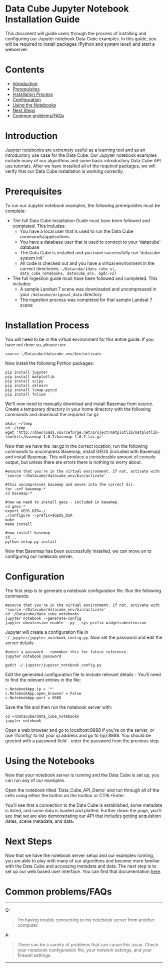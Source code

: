 Data Cube Jupyter Notebook Installation Guide
=================

This document will guide users through the process of installing and configuring our Jupyter notebook Data Cube examples. In this guide, you will be required to install packages (Python and system level) and start a webserver.

Contents
=================

  * [Introduction](#introduction)
  * [Prerequisites](#prerequisites)
  * [Installation Process](#installation_process)
  * [Configuration](#configuration)
  * [Using the Notebooks](#using_notebooks)
  * [Next Steps](#next_steps)
  * [Common problems/FAQs](#faqs)

<a name="introduction"></a> Introduction
========  
Jupyter notebooks are extremely useful as a learning tool and as an introductory use case for the Data Cube. Our Jupyter notebook examples include many of our algorithms and some basic introductory Data Cube API use tutorials. After we have installed all of the required packages, we will verify that our Data Cube installation is working correctly.  

<a name="prerequisites"></a> Prerequisites
========  

To run our Jupyter notebook examples, the following prerequisites must be complete:

* The full Data Cube Installation Guide must have been followed and completed. This includes:
  * You have a local user that is used to run the Data Cube commands/applications
  * You have a database user that is used to connect to your 'datacube' database
  * The Data Cube is installed and you have successfully run 'datacube system init'
  * All code is checked out and you have a virtual environment in the correct directories: `~/Datacube/{data_cube_ui, data_cube_notebooks, datacube_env, agdc-v2}`
* The full Ingestion guide must have been followed and completed. This includes:
  * A sample Landsat 7 scene was downloaded and uncompressed in your `/datacube/original_data` directory
  * The ingestion process was completed for that sample Landsat 7 scene

<a name="installation_process"></a> Installation Process
========  

You will need to be in the virtual environment for this entire guide. If you have not done so, please run:

```
source ~/Datacube/datacube_env/bin/activate
```

Now install the following Python packages:

```
pip install jupyter
pip install matplotlib
pip install scipy
pip install sklearn
pip install lcmap-pyccd
pip install folium
```

We'll now need to manually download and install Basemap from source. Create a temporary directory in your home directory with the following commands and download the required .tar.gz

```
mkdir ~/temp
cd ~/temp
wget 'http://downloads.sourceforge.net/project/matplotlib/matplotlib-toolkits/basemap-1.0.7/basemap-1.0.7.tar.gz'
```

Now that we have the .tar.gz in the correct location, run the following commands to uncompress Basemap, install GEOS (included with Basemap) and install Basemap. This will produce a considerable amount of console output, but unless there are errors there is nothing to worry about.

```
#ensure that you're in the virtual environment. If not, activate with 'source ~/Datacube/datacube_env/bin/activate'

#this uncompresses basemap and moves into the correct dir.
tar -xvf basemap-*
cd basemap-*

#now we need to install geos - included in basemap.
cd geos-*
export GEOS_DIR=~/
./configure --prefix=$GEOS_DIR
make
make install  

#now install basemap
cd ..
python setup.py install
```

Now that Basemap has been successfully installed, we can move on to configuring our notebook server.

<a name="configuration"></a> Configuration
========  

The first step is to generate a notebook configuration file. Run the following commands:

```
#ensure that you're in the virtual environment. If not, activate with 'source ~/Datacube/datacube_env/bin/activate'
cd ~/Datacube/data_cube_notebooks
jupyter notebook --generate-config
jupyter nbextension enable --py --sys-prefix widgetsnbextension
```

Jupyter will create a configuration file in `~/.jupyter/jupyter_notebook_config.py`. Now set the password and edit the server details:

```
#enter a password - remember this for future reference.
jupyter notebook password

gedit ~/.jupyter/jupyter_notebook_config.py
```

Edit the generated configuration file to include relevant details - You'll need to find the relevant entries in the file:

```
c.NotebookApp.ip = '*'
c.NotebookApp.open_browser = False
c.NotebookApp.port = 8888
```

Save the file and then run the notebook server with:

```
cd ~/Datacube/data_cube_notebooks
jupyter notebook
```

Open a web browser and go to localhost:8888 if you're on the server, or use 'ifconfig' to list your ip address and go to {ip}:8888. You should be greeted with a password field - enter the password from the previous step.

<a name="using_notebooks"></a> Using the Notebooks
========  

Now that your notebook server is running and the Data Cube is set up, you can run any of our examples.

Open the notebook titled 'Data_Cube_API_Demo' and run through all of the cells using either the button on the toolbar or CTRL+Enter.

You'll see that a connection to the Data Cube is established, some metadata is listed, and some data is loaded and plotted. Further down the page, you'll see that we are also demonstrating our API that includes getting acquisition dates, scene metadata, and data.

<a name="next_steps"></a> Next Steps
========  

Now that we have the notebook server setup and our examples running, you are able to play with many of our algorithms and become more familiar with the Data Cube and accessing metadata and data. The next step is to set up our web based user interface. You can find that documentation [here](./ui_install.md).

<a name="faqs"></a> Common problems/FAQs
========  
----  

Q: 	
 >I’m having trouble connecting to my notebook server from another computer.

A:  
>	There can be a variety of problems that can cause this issue. Check your notebook configuration file, your network settings, and your firewall settings.

---  
